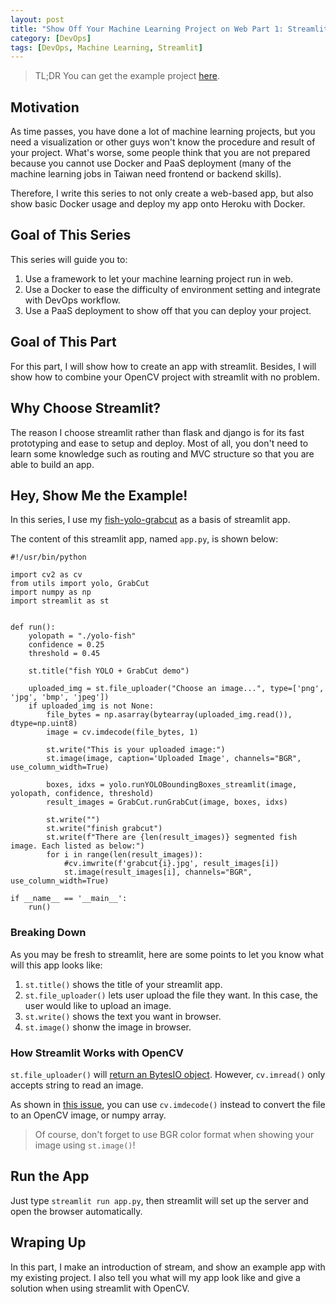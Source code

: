```yaml
---
layout: post
title: "Show Off Your Machine Learning Project on Web Part 1: Streamlit It!"
category: [DevOps]
tags: [DevOps, Machine Learning, Streamlit]
---
```


> TL;DR
> You can get the example project [here](https://github.com/Cuda-Chen/fish-yolo-grabcut). 
> 

## Motivation
As time passes, you have done a lot of machine learning projects, but 
you need a visualization or other guys won't know the procedure and result
of your project. What's worse, some people think that you are not prepared
because you cannot use Docker and PaaS deployment (many of the machine
learning jobs in Taiwan need frontend or backend skills).

Therefore, I write this series to not only create a web-based app, but also
show basic Docker usage and deploy my app onto Heroku with Docker.

## Goal of This Series
This series will guide you to:
1. Use a framework to let your machine learning project run in web.
2. Use a Docker to ease the difficulty of environment setting and integrate
with DevOps workflow.
3. Use a PaaS deployment to show off that you can deploy your project.

## Goal of This Part
For this part, I will show how to create an app with streamlit. Besides, I 
will show how to combine your OpenCV project with streamlit with no problem.

## Why Choose Streamlit?
The reason I choose streamlit rather than flask and django is for its fast
prototyping and ease to setup and deploy. Most of all, you don't need to learn 
some knowledge such as routing and MVC structure so that you are able to build an app.

## Hey, Show Me the Example!
In this series, I use my [fish-yolo-grabcut](https://github.com/Cuda-Chen/fish-yolo-grabcut) as a basis of streamlit app.

The content of this streamlit app, named `app.py`, is shown below:
```python=
#!/usr/bin/python

import cv2 as cv
from utils import yolo, GrabCut
import numpy as np
import streamlit as st


def run():
    yolopath = "./yolo-fish"
    confidence = 0.25
    threshold = 0.45

    st.title("fish YOLO + GrabCut demo")

    uploaded_img = st.file_uploader("Choose an image...", type=['png', 'jpg', 'bmp', 'jpeg'])
    if uploaded_img is not None:
        file_bytes = np.asarray(bytearray(uploaded_img.read()), dtype=np.uint8)
        image = cv.imdecode(file_bytes, 1)

        st.write("This is your uploaded image:")
        st.image(image, caption='Uploaded Image', channels="BGR", use_column_width=True)

        boxes, idxs = yolo.runYOLOBoundingBoxes_streamlit(image, yolopath, confidence, threshold)
        result_images = GrabCut.runGrabCut(image, boxes, idxs)

        st.write("")
        st.write("finish grabcut")
        st.write(f"There are {len(result_images)} segmented fish image. Each listed as below:")
        for i in range(len(result_images)):
            #cv.imwrite(f'grabcut{i}.jpg', result_images[i])
            st.image(result_images[i], channels="BGR", use_column_width=True)

if __name__ == '__main__':
    run()
```

### Breaking Down
As you may be fresh to streamlit, here are some points to let you know what
will this app looks like:
1. `st.title()` shows the title of your streamlit app.
2. `st.file_uploader()` lets user upload the file they want. In this case, 
the user would like to upload an image.
3. `st.write()` shows the text you want in browser.
4. `st.image()` shonw the image in browser.

### How Streamlit Works with OpenCV
`st.file_uploader()` will [return an BytesIO object](https://docs.streamlit.io/en/stable/api.html?highlight=file_uploader#streamlit.file_uploader).
However, `cv.imread()` only accepts string to read an image.


As shown in [this issue](https://github.com/streamlit/streamlit/issues/888#issuecomment-568578281), you
can use `cv.imdecode()` instead to convert the file to an OpenCV image, or numpy array.

> Of course, don't forget to use BGR color format when showing your image using `st.image()`!
>

## Run the App
Just type `streamlit run app.py`, then streamlit will set up the server and open the browser
automatically.

## Wraping Up
In this part, I make an introduction of stream, and show an example app with my existing project.
I also tell you what will my app look like and give a solution when using streamlit with OpenCV. 
